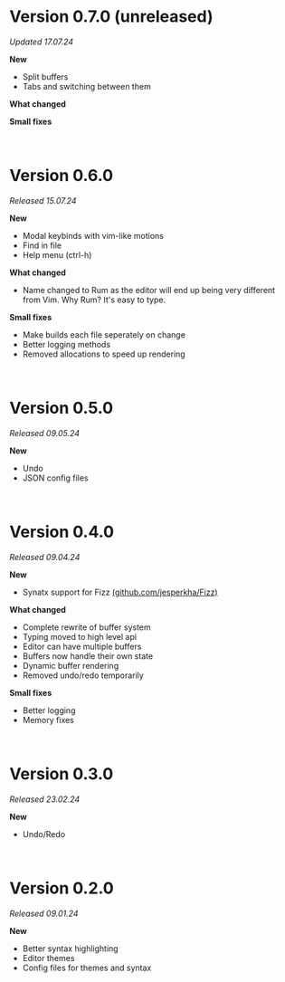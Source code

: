 # Version 0.7.0 (unreleased)

_Updated 17.07.24_

**New**

- Split buffers
- Tabs and switching between them

**What changed**

**Small fixes**

<br>

# Version 0.6.0

_Released 15.07.24_

**New**

- Modal keybinds with vim-like motions
- Find in file
- Help menu (ctrl-h)

**What changed**

- Name changed to Rum as the editor will end up being very different from Vim. Why Rum? It's easy to type.

**Small fixes**

- Make builds each file seperately on change
- Better logging methods
- Removed allocations to speed up rendering

<br>

# Version 0.5.0

_Released 09.05.24_

**New**

- Undo
- JSON config files

<br>

# Version 0.4.0

_Released 09.04.24_

**New**

- Synatx support for Fizz [(github.com/jesperkha/Fizz)](github.com/jesperkha/Fizz)

**What changed**

- Complete rewrite of buffer system
- Typing moved to high level api
- Editor can have multiple buffers
- Buffers now handle their own state
- Dynamic buffer rendering
- Removed undo/redo temporarily

**Small fixes**

- Better logging
- Memory fixes

<br>

# Version 0.3.0

_Released 23.02.24_

**New**

- Undo/Redo

<br>

# Version 0.2.0

_Released 09.01.24_

**New**

- Better syntax highlighting
- Editor themes
- Config files for themes and syntax
